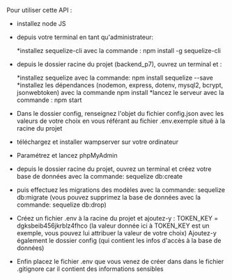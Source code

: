 Pour utiliser cette API :

- installez node JS

- depuis votre terminal en tant qu'administrateur:

    *installez sequelize-cli avec la commande : npm install -g sequelize-cli

- depuis le dossier racine du projet (backend_p7), ouvrez un terminal et :
    
    *installez sequelize avec la commande: npm install sequelize --save
    *installez les dépendances  (nodemon, express, dotenv, mysql2, bcrypt, jsonwebtoken) avec la commande npm install
    *lancez le serveur avec la commande : npm start

- Dans le dossier config, renseignez l'objet du fichier config.json avec les valeurs de votre choix en vous référant au fichier .env.exemple situé à la racine du projet

- téléchargez et installer wampserver sur votre ordinateur
- Paramétrez et lancez phpMyAdmin

- depuis le dossier racine du projet, ouvrez un terminal et créez votre base de données avec la commande: sequelize db:create
- puis effectuez les migrations des modèles avec la commande: sequelize db:migrate
(vous pouvez supprimez la base de données avec la commande: sequelize db:drop)

- Créez un fichier .env à la racine du projet et ajoutez-y : 
    TOKEN_KEY = dgksbeib456jkrblz4fhco
    (la valeur donnée ici à TOKEN_KEY est un exemple, vous pouvez lui attribuer la valeur de votre choix)
    Ajoutez-y également le dossier config (qui contient les infos d'accès à la base de données) 

- Enfin placez le fichier .env que vous venez de créer dans dans le fichier .gitignore car il contient des informations sensibles   
    
    